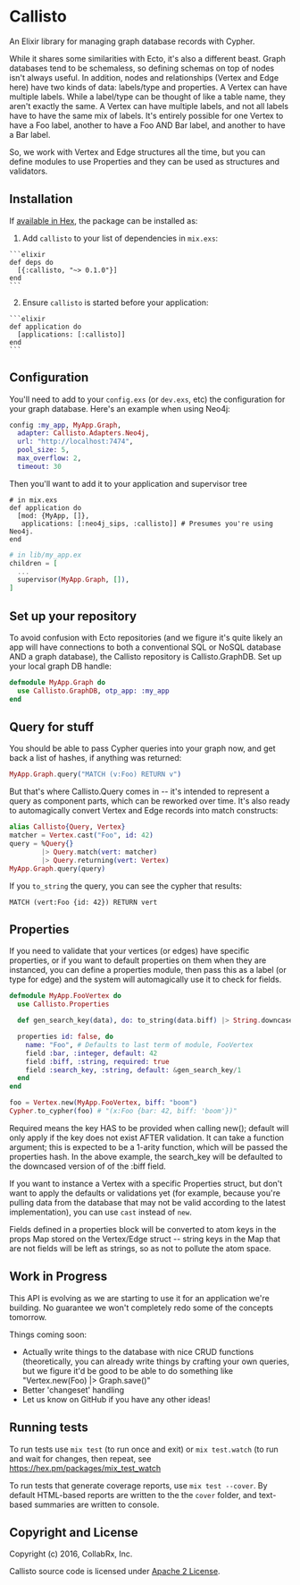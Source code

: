 # Callisto

  An Elixir library for managing graph database records with Cypher.

  While it shares some similarities with Ecto, it's also a different beast.  Graph databases tend to be schemaless, so defining schemas on top of nodes isn't always useful.  In addition, nodes and relationships (Vertex and Edge here) have two kinds of data:  labels/type and properties.  A Vertex can have multiple labels.  While a label/type can be thought of like a table name, they aren't exactly the same.  A Vertex can have multiple labels, and not all labels have to have the same mix of labels.  It's entirely possible for one Vertex to have a Foo label, another to have a Foo AND Bar label, and another to have a Bar label.

  So, we work with Vertex and Edge structures all the time, but you can define modules to use Properties and they can be used as structures and validators.

## Installation

  If [available in Hex](https://hex.pm/docs/publish), the package can be installed as:

  1. Add `callisto` to your list of dependencies in `mix.exs`:

    ```elixir
    def deps do
      [{:callisto, "~> 0.1.0"}]
    end
    ```

  2. Ensure `callisto` is started before your application:

    ```elixir
    def application do
      [applications: [:callisto]]
    end
    ```

## Configuration

  You'll need to add to your `config.exs` (or `dev.exs`, etc) the configuration for your graph database.  Here's an example when using Neo4j:

  ```elixir
  config :my_app, MyApp.Graph,
    adapter: Callisto.Adapters.Neo4j,
    url: "http://localhost:7474",
    pool_size: 5,
    max_overflow: 2,
    timeout: 30
  ```

  Then you'll want to add it to your application and supervisor tree

  ```
  # in mix.exs
  def application do
    [mod: {MyApp, []},
     applications: [:neo4j_sips, :callisto]] # Presumes you're using Neo4j.
  end
  ```

  ```elixir
  # in lib/my_app.ex
  children = [
    ...
    supervisor(MyApp.Graph, []),
  ]
  ```

## Set up your repository

  To avoid confusion with Ecto repositories (and we figure it's quite likely an app will have connections to both a conventional SQL or NoSQL database AND a graph database), the Callisto repository is Callisto.GraphDB.  Set up your local graph DB handle:

  ```elixir
  defmodule MyApp.Graph do
    use Callisto.GraphDB, otp_app: :my_app
  end
  ```

## Query for stuff

  You should be able to pass Cypher queries into your graph now, and get back a list of hashes, if anything was returned:

  ```elixir
  MyApp.Graph.query("MATCH (v:Foo) RETURN v")
  ```

  But that's where Callisto.Query comes in -- it's intended to represent a query as component parts, which can be reworked over time.  It's also ready to automagically convert Vertex and Edge records into match constructs:

  ```elixir
  alias Callisto{Query, Vertex}
  matcher = Vertex.cast("Foo", id: 42)
  query = %Query{}
          |> Query.match(vert: matcher)
          |> Query.returning(vert: Vertex)
  MyApp.Graph.query(query)
  ```

  If you `to_string` the query, you can see the cypher that results:

  ```MATCH (vert:Foo {id: 42}) RETURN vert```

## Properties

  If you need to validate that your vertices (or edges) have specific properties, or if you want to default properties on them when they are instanced, you can define a properties module, then pass this as a label (or type for edge) and the system will automagically use it to check for fields.

  ```elixir
  defmodule MyApp.FooVertex do
    use Callisto.Properties

    def gen_search_key(data), do: to_string(data.biff) |> String.downcase

    properties id: false, do
      name: "Foo", # Defaults to last term of module, FooVertex
      field :bar, :integer, default: 42
      field :biff, :string, required: true
      field :search_key, :string, default: &gen_search_key/1
    end
  end

  foo = Vertex.new(MyApp.FooVertex, biff: "boom")
  Cypher.to_cypher(foo) # "(x:Foo {bar: 42, biff: 'boom'})"
  ```

  Required means the key HAS to be provided when calling new(); default will only apply if the key does not exist AFTER validation.  It can take a function argument; this is expected to be a 1-arity function, which will be passed the properties hash.  In the above example, the search_key will be defaulted to the downcased version of of the :biff field.

  If you want to instance a Vertex with a specific Properties struct, but don't want to apply the defaults or validations yet (for example, because you're pulling data from the database that may not be valid according to the latest implementation), you can use `cast` instead of `new`.

  Fields defined in a properties block will be converted to atom keys in the props Map stored on the Vertex/Edge struct -- string keys in the Map that are not fields will be left as strings, so as not to pollute the atom space.

## Work in Progress

  This API is evolving as we are starting to use it for an application we're building.  No guarantee we won't completely redo some of the concepts tomorrow.

  Things coming soon:

  * Actually write things to the database with nice CRUD functions (theoretically, you can already write things by crafting your own queries, but we figure it'd be good to be able to do something like "Vertex.new(Foo) |> Graph.save()"
  * Better 'changeset' handling
  * Let us know on GitHub if you have any other ideas!

## Running tests

  To run tests use `mix test` (to run once and exit) or `mix test.watch` (to
  run and wait for changes, then repeat, see https://hex.pm/packages/mix_test_watch 

  To run tests that generate coverage reports, use `mix test --cover`.  By default HTML-based reports are written to the the `cover` folder, and text-based summaries are written to console.

  

## Copyright and License

  Copyright (c) 2016, CollabRx, Inc.

  Callisto source code is licensed under [Apache 2 License](LICENSE.md).
